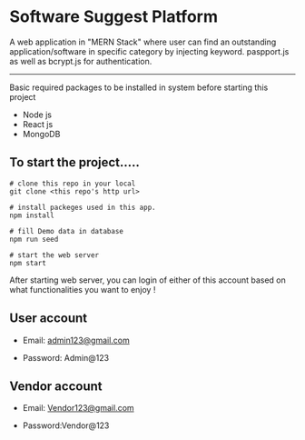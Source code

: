 # Software Suggest Platform

A web application in "MERN Stack" where user can find an outstanding application/software in specific category by injecting keyword.
paspport.js as well as bcrypt.js for authentication.

-----------------------
Basic required packages to be installed in system before starting this project

- Node js
- React js
- MongoDB


To start the project.....
---------------

```
# clone this repo in your local
git clone <this repo's http url>

# install packeges used in this app.
npm install

# fill Demo data in database
npm run seed

# start the web server
npm start
```

After starting web server, you can login of either of this account based on what functionalities you want to enjoy !

User account
------------
- Email: admin123@gmail.com

- Password: Admin@123

Vendor account
-------------
- Email: Vendor123@gmail.com

- Password:Vendor@123
